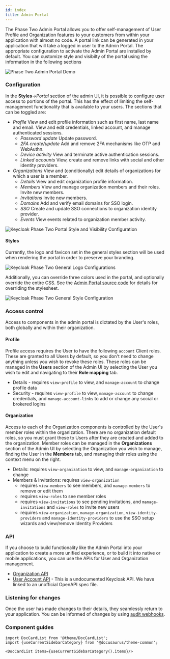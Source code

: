 ```yaml
---
id: index
title: Admin Portal
---
```


The Phase Two Admin Portal allows you to offer self-management of User Profile and Organization features to your customers from within your application with almost no code. A portal link can be generated in your application that will take a logged in user to the Admin Portal. The appropriate configuration to activate the Admin Portal are installed by default. You can customize style and visibilty of the portal using the information in the following sections

![Phase Two Admin Portal Demo](/docs/admin-portal-demo.gif)

### Configuration

In the **Styles**->_Portal_ section of the admin UI, it is possible to configure user access to portions of the portal. This has the effect of limiting the self-management functionality that is available to your users. The sections that can be toggled are:

- _Profile_ View and edit profile information such as first name, last name and email. View and edit credentials, linked account, and manage authenticated sessions.
  - _Password update_ Update password.
  - _2FA create/update_ Add and remove 2FA mechanisms like OTP and WebAuthn.
  - _Device activity_ View and terminate active authentication sessions.
  - _Linked accounts_ View, create and remove links with social and other identity providers.
- _Organizations_ View and (conditionally) edit details of organizations for which a user is a member.
  - _Details_ View and edit organization profile information.
  - _Members_ View and manage organization members and their roles. Invite new members.
  - _Invitations_ Invite new members.
  - _Domains_ Add and verify email domains for SSO login.
  - _SSO_ Create and update SSO connections to organization identity provider.
  - _Events_ View events related to organization member activity.

![Keycloak Phase Two Portal Style and Visibility Configuration](/docs/admin-portal-config.png)

#### Styles

Currently, the logo and favicon set in the general styles section will be used when rendering the portal in order to preserve your branding.

![Keycloak Phase Two General Logo Configurations](/docs/admin-portal-general-styles.png)

Additionally, you can override three colors used in the portal, and optionally override the entire CSS. See the [Admin Portal source code](https://github.com/p2-inc/phasetwo-admin-portal) for details for overriding the stylesheet.

![Keycloak Phase Two General Style Configuration](/docs/admin-portal-portal-styles.png)

### Access control

Access to components in the admin portal is dictated by the User's roles, both globally and within their organization.

#### Profile

Profile access requires the User to have the following `account` Client roles. These are granted to all Users by default, so you don't need to change anything unless you wish to revoke these roles. These roles can be managed in the **Users** section of the Admin UI by selecting the User you wish to edit and navigating to their **Role mapping** tab.

- Details - requires `view-profile` to view, and `manage-account` to change profile data
- Security - requires `view-profile` to view, `manage-account` to change credentials, and `manage-account-links` to add or change any social or brokered logins

#### Organization

Access to each of the Organization components is controlled by the User's member roles within the organization. There are no organization default roles, so you must grant these to Users after they are created and added to the organization. Member roles can be managed in the **Organizations** section of the Admin UI by selecting the Organization you wish to manage, finding the User in the **Members** tab, and managing their roles using the context menu on the right.

- Details: requires `view-organization` to view, and `manage-organization` to change
- Members & Invitations: requires `view-organization`
  - requires `view-members` to see members, and `manage-members` to remove or edit them
  - requires `view-roles` to see member roles
  - requires `view-invitations` to see pending invitations, and `manage-invitations` and `view-roles` to invite new users
  - requires `view-organization`, `manage-organization`, `view-identity-providers` and `manage-identity-providers` to use the SSO setup wizards and view/remove Identity Providers

### API

If you choose to build functionality like the Admin Portal into your application to create a more unified experience, or to build it into native or mobile applications, you can use the APIs for User and Organization management.

- [Organization API](/api/phase-two-admin-rest-api)
- [User Account API](https://gist.githubusercontent.com/xgp/2d77cbebc6164160faae6aa77d127a57/raw/c51a2d44ef1ce2d176a0f0c53cde0183738045ce/openapi.yaml) - This is a undocumented Keycloak API. We have linked to an unofficial OpenAPI spec file.

### Listening for changes

Once the user has made changes to their details, they seamlessly return to your application. You can be informed of changes by using [audit webhooks](../audit-logs/webhooks).

### Component guides

```mdx-code-block
import DocCardList from '@theme/DocCardList';
import {useCurrentSidebarCategory} from '@docusaurus/theme-common';

<DocCardList items={useCurrentSidebarCategory().items}/>
```
